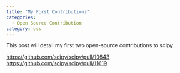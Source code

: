 ```yaml
---
title: "My First Contributions"
categories:
  - Open Source Contribution
category: oss
---
```

This post will detail my first two open-source contributions to scipy.

https://github.com/scipy/scipy/pull/10843
https://github.com/scipy/scipy/pull/11619
